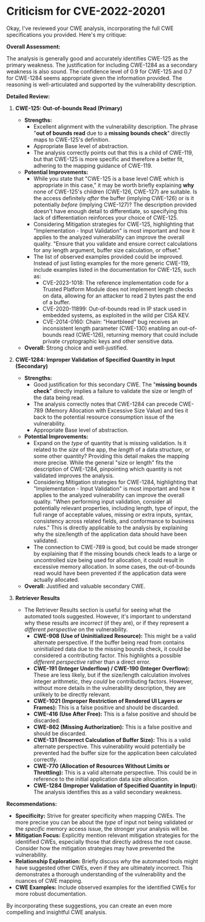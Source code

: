 # Criticism for CVE-2022-20201

Okay, I've reviewed your CWE analysis, incorporating the full CWE specifications you provided. Here's my critique:

**Overall Assessment:**

The analysis is generally good and accurately identifies CWE-125 as the primary weakness. The justification for including CWE-1284 as a secondary weakness is also sound. The confidence level of 0.9 for CWE-125 and 0.7 for CWE-1284 seems appropriate given the information provided. The reasoning is well-articulated and supported by the vulnerability description.

**Detailed Review:**

1.  **CWE-125: Out-of-bounds Read (Primary)**
    *   **Strengths:**
        *   Excellent alignment with the vulnerability description. The phrase "**out of bounds read** due to a **missing bounds check**" directly maps to CWE-125's definition.
        *   Appropriate Base level of abstraction.
        *   The analysis correctly points out that this is a child of CWE-119, but that CWE-125 is more specific and therefore a better fit, adhering to the mapping guidance of CWE-119.
    *   **Potential Improvements:**
        *   While you state that "CWE-125 is a base level CWE which is appropriate in this case," it may be worth briefly explaining **why** none of CWE-125's children (CWE-126, CWE-127) are suitable.  Is the access definitely *after* the buffer (implying CWE-126) or is it potentially *before* (implying CWE-127)?  The description provided doesn't have enough detail to differentiate, so specifying this lack of differentiation reinforces your choice of CWE-125.
        *   Considering Mitigation strategies for CWE-125, highlighting that "Implementation - Input Validation" is most important and how it applies to the analyzed vulnerability can improve the overall quality. "Ensure that you validate and ensure correct calculations for any length argument, buffer size calculation, or offset."
        *   The list of observed examples provided could be improved. Instead of just listing examples for the more generic CWE-119, include examples listed in the documentation for CWE-125, such as:
            * CVE-2023-1018: The reference implementation code for a Trusted Platform Module does not implement length checks on data, allowing for an attacker to read 2 bytes past the end of a buffer.
            * CVE-2020-11899: Out-of-bounds read in IP stack used in embedded systems, as exploited in the wild per CISA KEV.
            * CVE-2014-0160: Chain: "Heartbleed" bug receives an inconsistent length parameter (CWE-130) enabling an out-of-bounds read (CWE-126), returning memory that could include private cryptographic keys and other sensitive data.
    *   **Overall:** Strong choice and well-justified.

2.  **CWE-1284: Improper Validation of Specified Quantity in Input (Secondary)**
    *   **Strengths:**
        *   Good justification for this secondary CWE. The "**missing bounds check**" directly implies a failure to validate the size or length of the data being read.
        *   The analysis correctly notes that CWE-1284 can precede CWE-789 (Memory Allocation with Excessive Size Value) and ties it back to the potential resource consumption issue of the vulnerability.
        *   Appropriate Base level of abstraction.
    *   **Potential Improvements:**
        *   Expand on the *type* of quantity that is missing validation. Is it related to the *size* of the app, the *length* of a data structure, or some other quantity? Providing this detail makes the mapping more precise.  While the general "size or length" fits the description of CWE-1284, pinpointing which quantity is not validated improves the analysis.
        *   Considering Mitigation strategies for CWE-1284, highlighting that "Implementation - Input Validation" is most important and how it applies to the analyzed vulnerability can improve the overall quality. "When performing input validation, consider all potentially relevant properties, including length, type of input, the full range of acceptable values, missing or extra inputs, syntax, consistency across related fields, and conformance to business rules." This is directly applicable to the analysis by explaining why the size/length of the application data should have been validated.
        *   The connection to CWE-789 is good, but could be made stronger by explaining that if the missing bounds check leads to a large or uncontrolled size being used for allocation, it could result in excessive memory allocation. In some cases, the out-of-bounds read would have been prevented if the application data were actually allocated.
    *   **Overall:** Justified and valuable secondary CWE.

3.  **Retriever Results**
    *   The Retriever Results section is useful for seeing what the automated tools suggested.  However, it's important to understand why these results are *incorrect* (if they are), or if they represent a *different perspective* on the vulnerability.
        *   **CWE-908 (Use of Uninitialized Resource):** This might be a valid alternate perspective. If the buffer being read from contains uninitialized data due to the missing bounds check, it could be considered a contributing factor. This highlights a possible *different perspective* rather than a direct error.
        *   **CWE-191 (Integer Underflow) / CWE-190 (Integer Overflow):** These are less likely, but if the size/length calculation involves integer arithmetic, they *could* be contributing factors.  However, without more details in the vulnerability description, they are unlikely to be directly relevant.
        *    **CWE-1021 (Improper Restriction of Rendered UI Layers or Frames):** This is a false positive and should be discarded.
        *   **CWE-416 (Use After Free):** This is a false positive and should be discarded.
        *   **CWE-862 (Missing Authorization):** This is a false positive and should be discarded.
        *   **CWE-131 (Incorrect Calculation of Buffer Size):** This is a valid alternate perspective. This vulnerability would potentially be prevented had the buffer size for the application been calculated correctly.
        *    **CWE-770 (Allocation of Resources Without Limits or Throttling):** This is a valid alternate perspective. This could be in reference to the initial application data size allocation.
        *    **CWE-1284 (Improper Validation of Specified Quantity in Input):** The analysis identifies this as a valid secondary weakness.

**Recommendations:**

*   **Specificity:** Strive for greater specificity when mapping CWEs. The more precise you can be about the *type* of input not being validated or the *specific* memory access issue, the stronger your analysis will be.
*   **Mitigation Focus:** Explicitly mention relevant mitigation strategies for the identified CWEs, especially those that directly address the root cause. Consider how the mitigation strategies may have prevented the vulnerability.
*   **Relationship Exploration:** Briefly discuss *why* the automated tools might have suggested other CWEs, even if they are ultimately incorrect. This demonstrates a thorough understanding of the vulnerability and the nuances of CWE mapping.
*   **CWE Examples:** Include observed examples for the identified CWEs for more robust documentation.

By incorporating these suggestions, you can create an even more compelling and insightful CWE analysis.